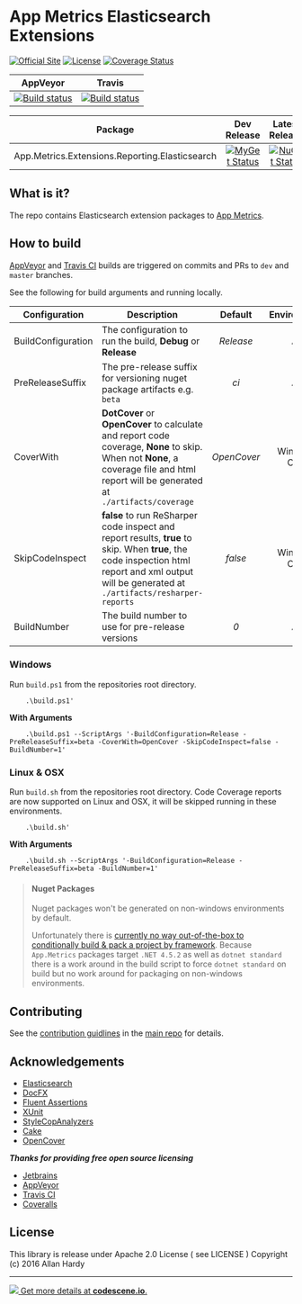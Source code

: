 # App Metrics Elasticsearch Extensions

[![Official Site](https://img.shields.io/badge/site-appmetrics-blue.svg)](https://alhardy.github.io/app-metrics-docs/getting-started/intro.html) [![License](https://img.shields.io/badge/License-Apache%202.0-blue.svg)](https://opensource.org/licenses/Apache-2.0) [![Coverage Status](https://coveralls.io/repos/github/alhardy/AppMetrics.Reporters/badge.svg?branch=master)](https://coveralls.io/github/alhardy/AppMetrics.Extension.Elasticsearch?branch=master)

|AppVeyor|Travis|
|:--------:|:--------:|
|[![Build status](https://ci.appveyor.com/api/projects/status/cp8297646ddrj1r3?svg=true)](https://ci.appveyor.com/project/alhardy/appmetrics-extensions-elasticsearch/branch/master)|[![Build status](https://travis-ci.org/alhardy/AppMetrics.Extensions.Elasticsearch.svg?branch=master)](https://travis-ci.org/alhardy/AppMetrics.Extensions.Elasticsearch?branch=master)|

|Package|Dev Release|Latest Release|
|------|:--------:|:--------:|
|App.Metrics.Extensions.Reporting.Elasticsearch|[![MyGet Status](https://img.shields.io/myget/alhardy/v/App.Metrics.Extensions.Reporting.Elasticsearch.svg)](https://www.myget.org/feed/alhardy/package/nuget/App.Metrics.Extensions.Reporting.Elasticsearch)|[![NuGet Status](https://img.shields.io/nuget/v/App.Metrics.Extensions.Reporting.Elasticsearch.svg)](https://www.nuget.org/packages/App.Metrics.Extensions.Reporting.Elasticsearch/)

## What is it?

The repo contains Elasticsearch extension packages to [App Metrics](https://github.com/alhardy/AppMetrics).

## How to build

[AppVeyor](https://ci.appveyor.com/project/alhardy/appmetrics-extensions-elasticsearch/branch/master) and [Travis CI](https://travis-ci.org/alhardy/AppMetrics.Extensions.Elasticsearch) builds are triggered on commits and PRs to `dev` and `master` branches.

See the following for build arguments and running locally.

|Configuration|Description|Default|Environment|Required|
|------|--------|:--------:|:--------:|:--------:|
|BuildConfiguration|The configuration to run the build, **Debug** or **Release** |*Release*|All|Optional|
|PreReleaseSuffix|The pre-release suffix for versioning nuget package artifacts e.g. `beta`|*ci*|All|Optional|
|CoverWith|**DotCover** or **OpenCover** to calculate and report code coverage, **None** to skip. When not **None**, a coverage file and html report will be generated at `./artifacts/coverage`|*OpenCover*|Windows Only|Optional|
|SkipCodeInspect|**false** to run ReSharper code inspect and report results, **true** to skip. When **true**, the code inspection html report and xml output will be generated at `./artifacts/resharper-reports`|*false*|Windows Only|Optional|
|BuildNumber|The build number to use for pre-release versions|*0*|All|Optional|


### Windows

Run `build.ps1` from the repositories root directory.

```
	.\build.ps1'
```

**With Arguments**

```
	.\build.ps1 --ScriptArgs '-BuildConfiguration=Release -PreReleaseSuffix=beta -CoverWith=OpenCover -SkipCodeInspect=false -BuildNumber=1'
```

### Linux & OSX

Run `build.sh` from the repositories root directory. Code Coverage reports are now supported on Linux and OSX, it will be skipped running in these environments.

```
	.\build.sh'
```

**With Arguments**

```
	.\build.sh --ScriptArgs '-BuildConfiguration=Release -PreReleaseSuffix=beta -BuildNumber=1'
```

> #### Nuget Packages
> Nuget packages won't be generated on non-windows environments by default.
> 
> Unfortunately there is [currently no way out-of-the-box to conditionally build & pack a project by framework](https://github.com/dotnet/roslyn-project-system/issues/1586#issuecomment-280978851). Because `App.Metrics` packages target `.NET 4.5.2` as well as `dotnet standard` there is a work around in the build script to force `dotnet standard` on build but no work around for packaging on non-windows environments. 

## Contributing

See the [contribution guidlines](https://github.com/alhardy/AppMetrics/blob/master/CONTRIBUTING.md) in the [main repo](https://github.com/alhardy/AppMetrics) for details.

## Acknowledgements

* [Elasticsearch](https://www.elastic.co/)
* [DocFX](https://dotnet.github.io/docfx/)
* [Fluent Assertions](http://www.fluentassertions.com/)
* [XUnit](https://xunit.github.io/)
* [StyleCopAnalyzers](https://github.com/DotNetAnalyzers/StyleCopAnalyzers)
* [Cake](https://github.com/cake-build/cake)
* [OpenCover](https://github.com/OpenCover/opencover)

***Thanks for providing free open source licensing***

* [Jetbrains](https://www.jetbrains.com/dotnet/) 
* [AppVeyor](https://www.appveyor.com/)
* [Travis CI](https://travis-ci.org/)
* [Coveralls](https://coveralls.io/)

## License

This library is release under Apache 2.0 License ( see LICENSE ) Copyright (c) 2016 Allan Hardy

----------

[![](https://codescene.io/projects/868/status.svg) Get more details at **codescene.io**.](https://codescene.io/projects/868/jobs/latest-successful/results)

